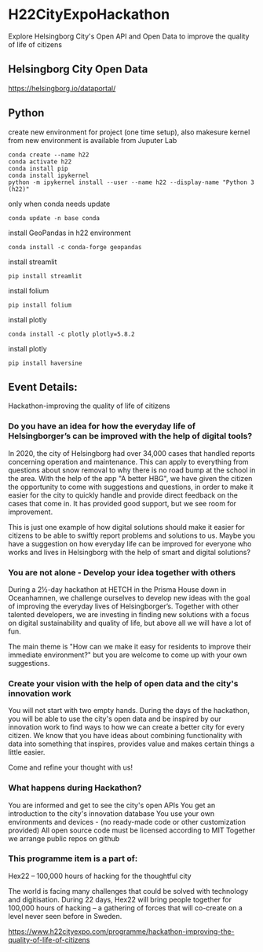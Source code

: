 # H22CityExpoHackathon
Explore Helsingborg City's Open API and Open Data to improve the quality of life of citizens

## Helsingborg City Open Data
https://helsingborg.io/dataportal/

## Python

create new environment for project (one time setup), also makesure kernel from new environment is available from Juputer Lab
```
conda create --name h22
conda activate h22
conda install pip
conda install ipykernel
python -m ipykernel install --user --name h22 --display-name "Python 3 (h22)"
```

only when conda needs update
```
conda update -n base conda
```

install GeoPandas in h22 environment
```
conda install -c conda-forge geopandas
```
install streamlit
```
pip install streamlit
```
install folium
```
pip install folium
```
install plotly
```
conda install -c plotly plotly=5.8.2
```
install plotly
```
pip install haversine
```


## Event Details:
Hackathon-improving the quality of life of citizens
### Do you have an idea for how the everyday life of Helsingborger’s can be improved with the help of digital tools?

 In 2020, the city of Helsingborg had over 34,000 cases that handled reports concerning operation and maintenance. This can apply to everything from questions about snow removal to why there is no road bump at the school in the area. With the help of the app "A better HBG", we have given the citizen the opportunity to come with suggestions and questions, in order to make it easier for the city to quickly handle and provide direct feedback on the cases that come in. It has provided good support, but we see room for improvement.

 This is just one example of how digital solutions should make it easier for citizens to be able to swiftly report problems and solutions to us. Maybe you have a suggestion on how everyday life can be improved for everyone who works and lives in Helsingborg with the help of smart and digital solutions?

 

### You are not alone - Develop your idea together with others

During a 2½-day hackathon at HETCH in the Prisma House down in Oceanhamnen, we challenge ourselves to develop new ideas with the goal of improving the everyday lives of Helsingborger’s. Together with other talented developers, we are investing in finding new solutions with a focus on digital sustainability and quality of life, but above all we will have a lot of fun.

 The main theme is "How can we make it easy for residents to improve their immediate environment?" but you are welcome to come up with your own suggestions.

 ### Create your vision with the help of open data and the city's innovation work

 You will not start with two empty hands. During the days of the hackathon, you will be able to use the city's open data and be inspired by our innovation work to find ways to how we can create a better city for every citizen. We know that you have ideas about combining functionality with data into something that inspires, provides value and makes certain things a little easier.

Come and refine your thought with us!



### What happens during Hackathon?

You are informed and get to see the city's open APIs
You get an introduction to the city's innovation database
You use your own environments and devices - (no ready-made code or other customization provided)
All open source code must be licensed according to MIT
Together we arrange public repos on github

### This programme item is a part of:
Hex22 – 100,000 hours of hacking for the thoughtful city

The world is facing many challenges that could be solved with technology and digitisation. During 22 days, Hex22 will bring people together for 100,000 hours of hacking – a gathering of forces that will co-create on a level never seen before in Sweden.

https://www.h22cityexpo.com/programme/hackathon-improving-the-quality-of-life-of-citizens
